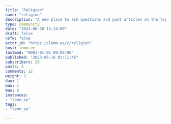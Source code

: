 ```yaml
---
title: "Religion" 
name: "religion"
description: "A new place to ask questions and post articles on the topic of religion. "
type: community
date: "2023-06-30 13:14:00"
draft: false
nsfw: false
actor_id: "https://lemm.ee/c/religion"
host: lemm.ee
lastmod: "0001-01-01 00:00:00"
published: "2023-06-18 03:11:46"
subscribers: 20
posts: 3
comments: 12
weight: 3
dau: 1
wau: 1
mau: 6
instances:
- "lemm_ee"
tags: 
- "lemm_ee"

---
```

